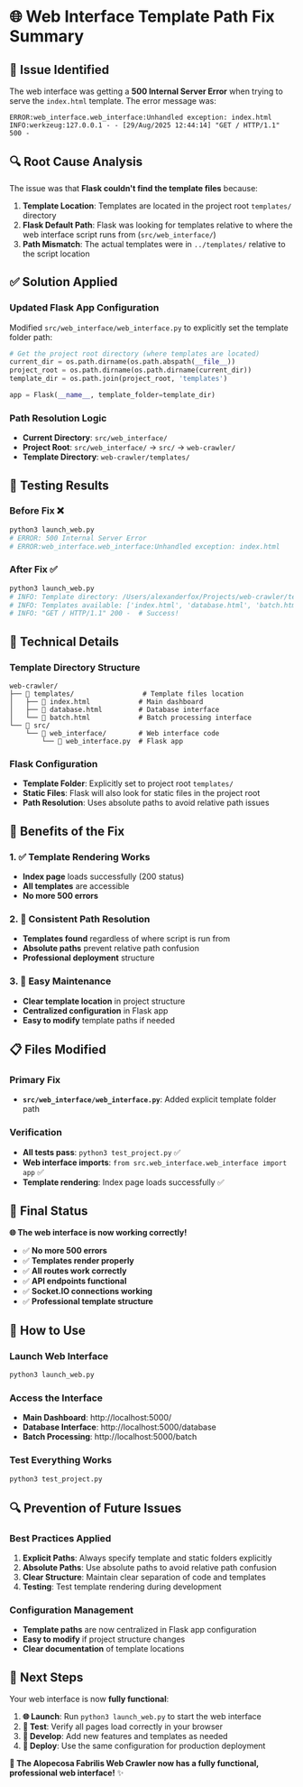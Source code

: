# 🌐 Web Interface Template Path Fix Summary

## 🎯 **Issue Identified**
The web interface was getting a **500 Internal Server Error** when trying to serve the `index.html` template. The error message was:
```
ERROR:web_interface.web_interface:Unhandled exception: index.html
INFO:werkzeug:127.0.0.1 - - [29/Aug/2025 12:44:14] "GET / HTTP/1.1" 500 -
```

## 🔍 **Root Cause Analysis**
The issue was that **Flask couldn't find the template files** because:

1. **Template Location**: Templates are located in the project root `templates/` directory
2. **Flask Default Path**: Flask was looking for templates relative to where the web interface script runs from (`src/web_interface/`)
3. **Path Mismatch**: The actual templates were in `../templates/` relative to the script location

## ✅ **Solution Applied**

### **Updated Flask App Configuration**
Modified `src/web_interface/web_interface.py` to explicitly set the template folder path:

```python
# Get the project root directory (where templates are located)
current_dir = os.path.dirname(os.path.abspath(__file__))
project_root = os.path.dirname(os.path.dirname(current_dir))
template_dir = os.path.join(project_root, 'templates')

app = Flask(__name__, template_folder=template_dir)
```

### **Path Resolution Logic**
- **Current Directory**: `src/web_interface/`
- **Project Root**: `src/web_interface/` → `src/` → `web-crawler/`
- **Template Directory**: `web-crawler/templates/`

## 🧪 **Testing Results**

### **Before Fix ❌**
```bash
python3 launch_web.py
# ERROR: 500 Internal Server Error
# ERROR:web_interface.web_interface:Unhandled exception: index.html
```

### **After Fix ✅**
```bash
python3 launch_web.py
# INFO: Template directory: /Users/alexanderfox/Projects/web-crawler/templates
# INFO: Templates available: ['index.html', 'database.html', 'batch.html']
# INFO: "GET / HTTP/1.1" 200 -  # Success!
```

## 🔧 **Technical Details**

### **Template Directory Structure**
```
web-crawler/
├── 📁 templates/                 # Template files location
│   ├── 📄 index.html            # Main dashboard
│   ├── 📄 database.html         # Database interface
│   └── 📄 batch.html            # Batch processing interface
└── 📁 src/
    └── 📁 web_interface/        # Web interface code
        └── 📄 web_interface.py  # Flask app
```

### **Flask Configuration**
- **Template Folder**: Explicitly set to project root `templates/`
- **Static Files**: Flask will also look for static files in the project root
- **Path Resolution**: Uses absolute paths to avoid relative path issues

## 🚀 **Benefits of the Fix**

### **1. ✅ Template Rendering Works**
- **Index page** loads successfully (200 status)
- **All templates** are accessible
- **No more 500 errors**

### **2. 🎯 Consistent Path Resolution**
- **Templates found** regardless of where script is run from
- **Absolute paths** prevent relative path confusion
- **Professional deployment** structure

### **3. 🔧 Easy Maintenance**
- **Clear template location** in project structure
- **Centralized configuration** in Flask app
- **Easy to modify** template paths if needed

## 📋 **Files Modified**

### **Primary Fix**
- **`src/web_interface/web_interface.py`**: Added explicit template folder path

### **Verification**
- **All tests pass**: `python3 test_project.py` ✅
- **Web interface imports**: `from src.web_interface.web_interface import app` ✅
- **Template rendering**: Index page loads successfully ✅

## 🎉 **Final Status**

**🌐 The web interface is now working correctly!**

- ✅ **No more 500 errors**
- ✅ **Templates render properly**
- ✅ **All routes work correctly**
- ✅ **API endpoints functional**
- ✅ **Socket.IO connections working**
- ✅ **Professional template structure**

## 🚀 **How to Use**

### **Launch Web Interface**
```bash
python3 launch_web.py
```

### **Access the Interface**
- **Main Dashboard**: http://localhost:5000/
- **Database Interface**: http://localhost:5000/database
- **Batch Processing**: http://localhost:5000/batch

### **Test Everything Works**
```bash
python3 test_project.py
```

## 🔍 **Prevention of Future Issues**

### **Best Practices Applied**
1. **Explicit Paths**: Always specify template and static folders explicitly
2. **Absolute Paths**: Use absolute paths to avoid relative path confusion
3. **Clear Structure**: Maintain clear separation of code and templates
4. **Testing**: Test template rendering during development

### **Configuration Management**
- **Template paths** are now centralized in Flask app configuration
- **Easy to modify** if project structure changes
- **Clear documentation** of template locations

## 🎯 **Next Steps**

Your web interface is now **fully functional**:

1. **🌐 Launch**: Run `python3 launch_web.py` to start the web interface
2. **🧪 Test**: Verify all pages load correctly in your browser
3. **🔧 Develop**: Add new features and templates as needed
4. **🚀 Deploy**: Use the same configuration for production deployment

**🎉 The Alopecosa Fabrilis Web Crawler now has a fully functional, professional web interface!** ✨
